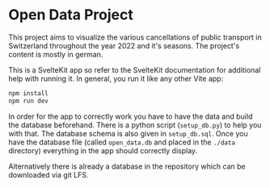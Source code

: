 # Open Data Project
This project aims to visualize the various cancellations of public transport in Switzerland
throughout the year 2022 and it's seasons. The project's content is mostly in german.

This is a SvelteKit app so refer to the SvelteKit documentation for additional help with running it.
In general, you run it like any other Vite app:
```sh
npm install
npm run dev
```

In order for the app to correctly work you have to have the data and build the database beforehand.
There is a python script (`setup_db.py`) to help you with that. The database schema is also given
in `setup_db.sql`.
Once you have the database file (called `open_data.db` and placed in the `./data` directory) everything in the app should correctly display.

Alternatively there is already a database in the repository which can be downloaded via git LFS.

